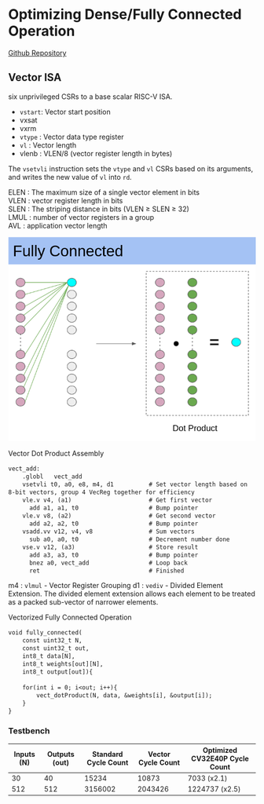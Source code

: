 # Optimizing Dense/Fully Connected Operation

[Github Repository](https://github.com/drac98/NN_software/commits/dense)

## Vector ISA

six unprivileged CSRs to a base scalar RISC-V ISA.
- `vstart`: Vector start position
- vxsat
- vxrm
- `vtype` : Vector data type register
- `vl` : Vector length
- vlenb : VLEN/8 (vector register length in bytes)

The `vsetvli` instruction sets the `vtype` and `vl` CSRs based on its 
arguments, and writes the new value of `vl` into `rd`.

ELEN : The maximum size of a single vector element in bits\
VLEN : vector register length in bits\
SLEN : The striping distance in bits (VLEN ≥ SLEN ≥ 32)\
LMUL : number of vector registers in a group\
AVL : application vector length

![fully-connected](img/fully-connected.png)

Vector Dot Product Assembly
```
vect_add:    
	.globl   vect_add
	vsetvli t0, a0, e8, m4, d1 			# Set vector length based on 8-bit vectors, group 4 VecReg together for efficiency 
	vle.v v4, (a1)          			# Get first vector
	  add a1, a1, t0         			# Bump pointer
	vle.v v8, (a2)          			# Get second vector
	  add a2, a2, t0       			  	# Bump pointer    
	vsadd.vv v12, v4, v8     			# Sum vectors    
	  sub a0, a0, t0        		 	# Decrement number done
	vse.v v12, (a3)         		 	# Store result      
      add a3, a3, t0       			 	# Bump pointer      
      bnez a0, vect_add   				# Loop back      
      ret                  			  	# Finished
```
m4 : `vlmul` - Vector Register Grouping
d1 : `vediv` - Divided Element Extension. The divided element extension allows each element to be treated as a packed sub-vector of narrower elements.


Vectorized Fully Connected Operation
```
void fully_connected(
	const uint32_t N, 
	const uint32_t out,
	int8_t data[N],
	int8_t weights[out][N],
	int8_t output[out]){

    for(int i = 0; i<out; i++){
        vect_dotProduct(N, data, &weights[i], &output[i]);
    }
}
```

### Testbench

| Inputs (N) | Outputs (out) | Standard Cycle Count | Vector Cycle Count | Optimized CV32E40P Cycle Count |
|----|----|----|----|----|
| 30 |	 40 |	 15234	| 10873 | 7033 (x2.1) |
| 512 |	 512 |	 3156002	| 2043426 | 1224737 (x2.5) |
